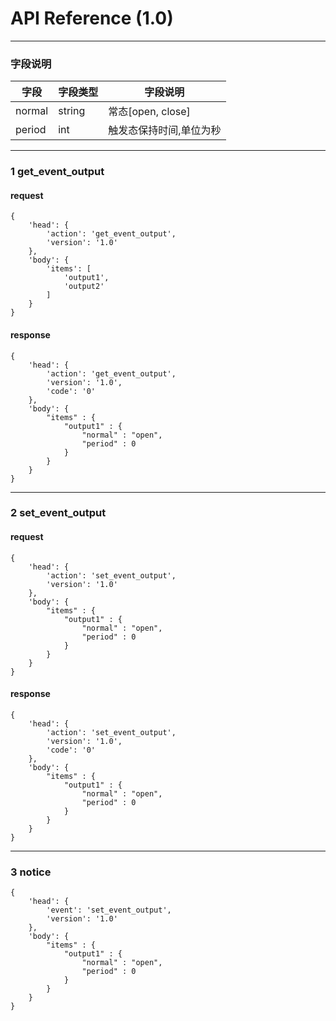 # API Reference (1.0)
---

### 字段说明
字段|字段类型|字段说明
---|---|---
normal|string|常态[open, close]
period|int|触发态保持时间,单位为秒

---
### 1 get_event_output
#### request

	{
		'head': {
			'action': 'get_event_output',
			'version': '1.0'
		},
		'body': {
			'items': [
				'output1',
				'output2'
			]
		}
	}

#### response

	{
		'head': {
			'action': 'get_event_output',
			'version': '1.0',
			'code': '0'
		},
		'body': {
			"items" : {
				"output1" : {
					"normal" : "open",
					"period" : 0
				}
			}
		}
	}

---
### 2 set_event_output
#### request

	{
		'head': {
			'action': 'set_event_output',
			'version': '1.0'
		},
		'body': {
			"items" : {
				"output1" : {
					"normal" : "open",
					"period" : 0
				}
			}
		}
	}

#### response

	{
		'head': {
			'action': 'set_event_output',
			'version': '1.0',
			'code': '0'
		},
		'body': {
			"items" : {
				"output1" : {
					"normal" : "open",
					"period" : 0
				}
			}
		}
	}

---
### 3 notice

	{
		'head': {
			'event': 'set_event_output',
			'version': '1.0'
		},
		'body': {
			"items" : {
				"output1" : {
					"normal" : "open",
					"period" : 0
				}
			}
		}
	}